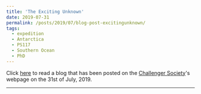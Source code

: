 ```yaml
---
title: 'The Exciting Unknown'
date: 2019-07-31
permalink: /posts/2019/07/blog-post-excitingunknown/
tags:
  - expedition
  - Antarctica
  - PS117
  - Southern Ocean
  - PhD
---
```


Click [here](https://challengercaptainsblog.wordpress.com/2019/07/31/the-exciting-unknown/) to read a blog that has been posted on the [Challenger Society](https://www.challenger-society.org.uk/)'s webpage on the 31st of July, 2019. 

---